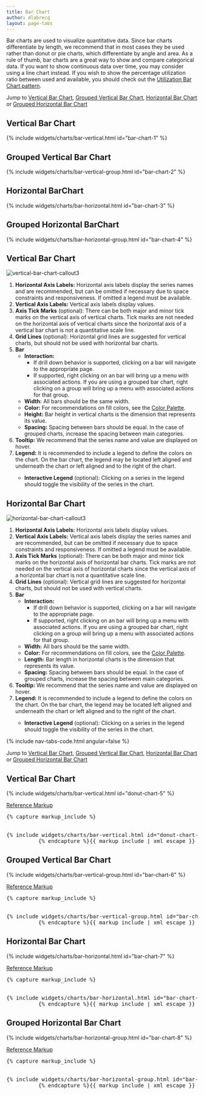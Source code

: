 ```yaml
---
title: Bar Chart
author: dlabrecq
layout: page-tabs
---
```

<div class="tab-content">
  <div role="tabpanel" class="tab-pane active" id="overview">
    <p>Bar charts are used to visualize quantitative data. Since bar charts differentiate by length, we recommend that in
     most cases they be used rather than donut or pie charts, which differentiate by angle and area. As a rule of thumb,
     bar charts are a great way to show and compare categorical data. If you want to show continuous data over time, you
     may consider using a line chart instead. If you wish to show the percentage utilization ratio between used and
     available, you should check out the <a href="{{ site.baseurl}}pattern-library/data-visualization/utilization-bar-chart">Utilization Bar Chart pattern</a>.</p>
    <p>Jump to <a href="#example-overview-1">Vertical Bar Chart</a>, <a href="#example-overview-2">Grouped Vertical Bar Chart</a>, <a href="#example-overview-3">Horizontal Bar Chart</a> or <a href="#example-overview-4">Grouped Horizontal Bar Chart</a></p>
    <h2 id="example-overview-1">Vertical Bar Chart</h2>
    <div class="row">
      <div class="col-md-5 col-center">
        <div class="example-pf">
          <div class="cards-pf">
            <div class="container-fluid container-cards-pf">
              <div class="row row-cards-pf">
                <div class="col-md-12">
                  <!-- Important:  if you need to nest additional .row within a .row.row-cards-pf, do *not* use .row-cards-pf on the nested .row  -->
                  {% include widgets/charts/bar-vertical.html id="bar-chart-1" %}
                </div>
              </div>
            </div>
          </div>
        </div>
      </div>
    </div>
    <h2 id="example-overview-2">Grouped Vertical Bar Chart</h2>
    <div class="row">
      <div class="col-md-5 col-center">
        <div class="example-pf">
          <div class="cards-pf">
            <div class="container-fluid container-cards-pf">
              <div class="row row-cards-pf">
                <div class="col-md-12">
                  <!-- Important:  if you need to nest additional .row within a .row.row-cards-pf, do *not* use .row-cards-pf on the nested .row  -->
                  {% include widgets/charts/bar-vertical-group.html id="bar-chart-2" %}
                </div>
              </div>
            </div>
          </div>
        </div>
      </div>
    </div>
    <h2 id="example-overview-3">Horizontal BarChart</h2>
    <div class="row">
      <div class="col-md-5 col-center">
        <div class="example-pf">
          <div class="cards-pf">
            <div class="container-fluid container-cards-pf">
              <div class="row row-cards-pf">
                <div class="col-md-12">
                  <!-- Important:  if you need to nest additional .row within a .row.row-cards-pf, do *not* use .row-cards-pf on the nested .row  -->
                  {% include widgets/charts/bar-horizontal.html id="bar-chart-3" %}
                </div>
              </div>
            </div>
          </div>
        </div>
      </div>
    </div>
    <h2 id="example-overview-4">Grouped Horizontal BarChart</h2>
    <div class="row">
      <div class="col-md-5 col-center">
        <div class="example-pf">
          <div class="cards-pf">
            <div class="container-fluid container-cards-pf">
              <div class="row row-cards-pf">
                <div class="col-md-12">
                  <!-- Important:  if you need to nest additional .row within a .row.row-cards-pf, do *not* use .row-cards-pf on the nested .row  -->
                  {% include widgets/charts/bar-horizontal-group.html id="bar-chart-4" %}
                </div>
              </div>
            </div>
          </div>
        </div>
      </div>
    </div>
  </div>
  <div role="tabpanel" class="tab-pane" id="design">
    <h2>Vertical Bar Chart</h2>
    <div class="row">
      <div class="col-md-7 col-lg-5">
        <img src="{{site.baseurl}}assets/img/vertical-bar-chart-callout3.png" alt="vertical-bar-chart-callout3"/>
      </div>
      <div class="col-md-5 col-lg-7">
        <ol>
          <li><b>Horizontal Axis Labels:</b> Horizontal axis labels display the series names and are recommended, but can be omitted if necessary due to space constraints and responsiveness.  If omitted a legend must be available.</li>
          <li><b>Vertical Axis Labels:</b> Vertical axis labels display values.</li>
          <li><b>Axis Tick Marks</b> (optional): There can be both major and minor tick marks on the vertical axis of vertical charts.  Tick marks are not needed on the horizontal axis of vertical charts since the horizontal axis of a vertical bar chart is not a quantitative scale line.</li>
          <li><b>Grid Lines</b> (optional):  Horizontal grid lines are suggested for vertical charts, but should not be used with horizontal bar charts.</li>
          <li><b>Bar</b>
            <ul>
              <li><b>Interaction:</b>
                <ul>
                  <li>If drill down behavior is supported, clicking on a bar will navigate to the appropriate page.</li>
                  <li>If supported, right clicking on an bar will bring up a menu with associated actions. If you are using a grouped bar chart, right clicking on a group will bring up a menu with associated actions for that group.</li>
                </ul>
              </li>
              <li><b>Width:</b> All bars should be the same width.</li>
              <li><b>Color:</b> For recommendations on fill colors, see the <a href="/styles/color-palette/">Color Palette</a>.</li>
              <li><b>Height:</b> Bar height in vertical charts is the dimension that represents its value.</li>
              <li><b>Spacing:</b> Spacing between bars should be equal.  In the case of grouped charts, increase the spacing between main categories.</li>
            </ul>
          </li>
          <li><b>Tooltip:</b> We recommend that the series name and value are displayed on hover.</li>
          <li><b>Legend:</b> It is recommended to include a legend to define the colors on the chart. On the bar chart, the legend may be located left aligned and underneath the chart or left aligned and to the right of the chart.</li>
          <ul>
            <li><b>Interactive Legend</b> (optional): Clicking on a series in the legend should toggle the visibility of the series in the chart.</li>
          </ul>
        </ol>
      </div>
    </div>
    <h2>Horizontal Bar Chart</h2>
    <div class="row">
      <div class="col-md-7 col-lg-5">
        <img src="{{site.baseurl}}assets/img/horizontal-bar-chart-callout3.png" alt="horizontal-bar-chart-callout3"/>
      </div>
      <div class="col-md-5 col-lg-7">
        <ol>
          <li><b>Horizontal Axis Labels:</b> Horizontal axis labels display values.</li>
          <li><b>Vertical Axis Labels:</b> Vertical axis labels display the series names and are recommended, but can be omitted if necessary due to space constraints and responsiveness.  If omitted a legend must be available.</li>
          <li><b>Axis Tick Marks</b> (optional): There can be both major and minor tick marks on the horizontal axis of horizontal bar charts.  Tick marks are not needed on the vertical axis of horizontal charts since the vertical axis of a horizontal bar chart is not a quantitative scale line.</li>
          <li><b>Grid Lines</b> (optional): Vertical grid lines are suggested for horizontal charts, but should not be used with vertical charts.</li>
          <li><b>Bar</b>
            <ul>
              <li><b>Interaction:</b>
                <ul>
                  <li>If drill down behavior is supported, clicking on a bar will navigate to the appropriate page.</li>
                  <li>If supported, right clicking on an bar will bring up a menu with associated actions. If you are using a grouped bar chart, right clicking on a group will bring up a menu with associated actions for that group.</li>
                </ul>
              </li>
              <li><b>Width:</b> All bars should be the same width.</li>
              <li><b>Color:</b> For recommendations on fill colors, see the <a href="/styles/color-palette/">Color Palette</a>.</li>
              <li><b>Length:</b> Bar length in horizontal charts is the dimension that represents its value.</li>
              <li><b>Spacing:</b> Spacing between bars should be equal.  In the case of grouped charts, increase the spacing between main categories.</li>
            </ul>
          </li>
          <li><b>Tooltip:</b> We recommend that the series name and value are displayed on hover.</li> <li><b>Legend:</b> It is recommended to include a legend to define the colors on the chart. On the bar chart, the legend may be located left aligned and underneath the chart or left aligned and to the right of the chart.</li>
          <ul>
            <li><b>Interactive Legend</b> (optional): Clicking on a series in the legend should toggle the visibility of the series in the chart.</li>
          </ul>
        </ol>
      </div>
    </div>
  </div>
  <div role="tabpanel" class="tab-pane" id="code">
    {% include nav-tabs-code.html angular=false %}
    <div class="tab-content">
      <div role="tabpanel" class="tab-pane nested active" id="html-css">
        <p>Jump to <a href="#example-code-1">Vertical Bar Chart</a>, <a href="#example-code-2">Grouped Vertical Bar Chart</a>, <a href="#example-code-3">Horizontal Bar Chart</a> or <a href="#example-code-4">Grouped Horizontal Bar Chart</a></p>
        <h2 id="example-code-1">Vertical Bar Chart</h2>
        <div class="row">
          <div class="col-md-5 col-center">
            <div class="example-pf">
              <div class="example-pf-demo example-pf-demo-no-padding">
                <div class="cards-pf">
                  <div class="container-fluid container-cards-pf">
                    <div class="row row-cards-pf">
                      <div class="col-md-12">
                        <!-- Important:  if you need to nest additional .row within a .row.row-cards-pf, do *not* use .row-cards-pf on the nested .row  -->
                        {% include widgets/charts/bar-vertical.html id="donut-chart-5" %}
                      </div>
                    </div>
                  </div>
                </div>
              </div>
            </div>
          </div>
        </div>
        <p class="reference-markup"><a class="collapse-toggle" data-toggle="collapse" aria-expanded="true" aria-controls="markup-1" href="#markup-1">Reference Markup</a></p>
        <div class="collapse in" id="markup-1">
          <pre class="prettyprint">{% capture markup_include %}
<script src="components/c3/c3.min.js"></script>
<script src="components/d3/d3.min.js"></script>
{% include widgets/charts/bar-vertical.html id="donut-chart-5" %}
          {% endcapture %}{{ markup_include | xml_escape }}</pre>
        </div>
        <h2 id="example-code-2">Grouped Vertical Bar Chart</h2>
        <div class="row">
          <div class="col-md-5 col-center">
            <div class="example-pf">
              <div class="example-pf-demo example-pf-demo-no-padding">
                <div class="cards-pf">
                  <div class="container-fluid container-cards-pf">
                    <div class="row row-cards-pf">
                      <div class="col-md-12">
                        <!-- Important:  if you need to nest additional .row within a .row.row-cards-pf, do *not* use .row-cards-pf on the nested .row  -->
                        {% include widgets/charts/bar-vertical-group.html id="bar-chart-6" %}
                      </div>
                    </div>
                  </div>
                </div>
              </div>
            </div>
          </div>
        </div>
        <p class="reference-markup"><a class="collapse-toggle" data-toggle="collapse" aria-expanded="true" aria-controls="markup-2" href="#markup-2">Reference Markup</a></p>
        <div class="collapse in" id="markup-2">
          <pre class="prettyprint">{% capture markup_include %}
<script src="components/c3/c3.min.js"></script>
<script src="components/d3/d3.min.js"></script>
{% include widgets/charts/bar-vertical-group.html id="bar-chart-6" %}
          {% endcapture %}{{ markup_include | xml_escape }}</pre>
        </div>
        <h2 id="example-code-3">Horizontal Bar Chart</h2>
        <div class="row">
          <div class="col-md-5 col-center">
            <div class="example-pf">
              <div class="example-pf-demo example-pf-demo-no-padding">
                <div class="cards-pf">
                  <div class="container-fluid container-cards-pf">
                    <div class="row row-cards-pf">
                      <div class="col-md-12">
                        <!-- Important:  if you need to nest additional .row within a .row.row-cards-pf, do *not* use .row-cards-pf on the nested .row  -->
                        {% include widgets/charts/bar-horizontal.html id="bar-chart-7" %}
                      </div>
                    </div>
                  </div>
                </div>
              </div>
            </div>
          </div>
        </div>
        <p class="reference-markup"><a class="collapse-toggle" data-toggle="collapse" aria-expanded="true" aria-controls="markup-3" href="#markup-3">Reference Markup</a></p>
        <div class="collapse in" id="markup-3">
          <pre class="prettyprint">{% capture markup_include %}
<script src="components/c3/c3.min.js"></script>
<script src="components/d3/d3.min.js"></script>
{% include widgets/charts/bar-horizontal.html id="bar-chart-8" %}
          {% endcapture %}{{ markup_include | xml_escape }}</pre>
        </div>
        <h2 id="example-code-4">Grouped Horizontal Bar Chart</h2>
        <div class="row">
          <div class="col-md-5 col-center">
            <div class="example-pf">
              <div class="example-pf-demo example-pf-demo-no-padding">
                <div class="cards-pf">
                  <div class="container-fluid container-cards-pf">
                    <div class="row row-cards-pf">
                      <div class="col-md-12">
                        <!-- Important:  if you need to nest additional .row within a .row.row-cards-pf, do *not* use .row-cards-pf on the nested .row  -->
                        {% include widgets/charts/bar-horizontal-group.html id="bar-chart-8" %}
                      </div>
                    </div>
                  </div>
                </div>
              </div>
            </div>
          </div>
        </div>
        <p class="reference-markup"><a class="collapse-toggle" data-toggle="collapse" aria-expanded="true" aria-controls="markup-4" href="#markup-4">Reference Markup</a></p>
        <div class="collapse in" id="markup-4">
          <pre class="prettyprint">{% capture markup_include %}
<script src="components/c3/c3.min.js"></script>
<script src="components/d3/d3.min.js"></script>
{% include widgets/charts/bar-horizontal-group.html id="bar-chart-8" %}
          {% endcapture %}{{ markup_include | xml_escape }}</pre>
        </div>
      </div>
    </div>
  </div>
</div>
